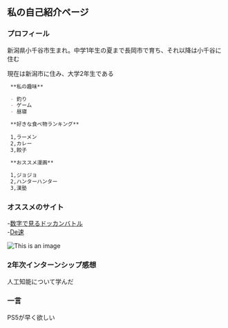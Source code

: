 ## 私の自己紹介ページ 

### プロフィール ###

新潟県小千谷市生まれ。中学1年生の夏まで長岡市で育ち、それ以降は小千谷に住む

現在は新潟市に住み、大学2年生である

```markdown
 **私の趣味** 

 - 釣り
 - ゲーム
 - 昼寝

 **好きな食べ物ランキング**
 
 1,ラーメン
 2,カレー
 3,餃子

 **おススメ漫画**
 
 1,ジョジョ
 2,ハンターハンター
 3,漢塾
```

### オススメのサイト

  -[数字で見るドッカンバトル](https://xn--n9jvd7d3d0ad5cwnpcu694dohxad89g.com/)  
  -[De速](http://de-baystars.doorblog.jp/)
  
  ![This is an image](file:///C:/Users/user/Pictures/%E3%82%AD%E3%83%B3%E3%82%B0%E3%82%B9%E3%83%A9%E3%82%A4%E3%83%A0.jpg)


### 2年次インターンシップ感想

人工知能について学んだ

### 一言

PS5が早く欲しい

